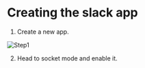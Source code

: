 # Creating the slack app 

1. Create a new app.

![Step1](/screenshots/Step1.png?raw=true)

2. Head to socket mode and enable it.
